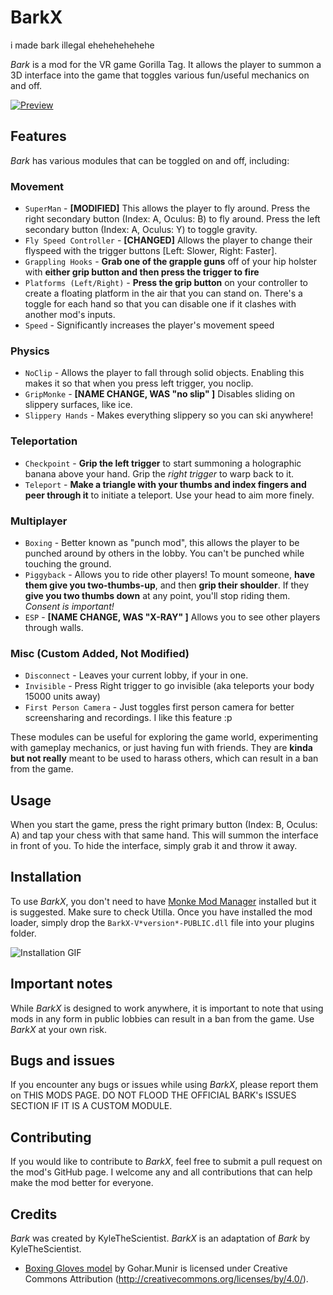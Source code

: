 # BarkX
i made bark illegal ehehehehehehe


*Bark* is a mod for the VR game Gorilla Tag. It allows the player to summon a 3D interface into the game that toggles various fun/useful mechanics on and off.

[![Preview](https://github.com/the5gi/Bark/blob/master/Marketing/0.png)](https://www.youtube.com/watch?v=dQw4w9WgXcQ)

## Features
*Bark* has various modules that can be toggled on and off, including:

### Movement
* `SuperMan` - **[MODIFIED]** This allows the player to fly around. Press the right secondary button (Index: A, Oculus: B) to fly around. Press the left secondary button (Index: A, Oculus: Y) to toggle gravity.
* `Fly Speed Controller` - **[CHANGED]** Allows the player to change their flyspeed with the trigger buttons [Left: Slower, Right: Faster].
* `Grappling Hooks` - **Grab one of the grapple guns** off of your hip holster with **either grip button and then press the trigger to fire**
* `Platforms (Left/Right)` - **Press the grip button** on your controller to create a floating platform in the air that you can stand on. There's a toggle for each hand so that you can disable one if it clashes with another mod's inputs.
* `Speed` - Significantly increases the player's movement speed
### Physics
* `NoClip` - Allows the player to fall through solid objects. Enabling this makes it so that when you press left trigger, you noclip.
* `GripMonke` - **[NAME CHANGE, WAS "no slip" ]** Disables sliding on slippery surfaces, like ice.
* `Slippery Hands` - Makes everything slippery so you can ski anywhere!
### Teleportation
* `Checkpoint` - **Grip the left trigger** to start summoning a holographic banana above your hand. Grip the *right trigger* to warp back to it.
* `Teleport` - **Make a triangle with your thumbs and index fingers and peer through it** to initiate a teleport. Use your head to aim more finely.
### Multiplayer
* `Boxing` - Better known as "punch mod", this allows the player to be punched around by others in the lobby. You can't be punched while touching the ground.
* `Piggyback` - Allows you to ride other players! To mount someone, **have them give you two-thumbs-up**, and then **grip their shoulder**. If they **give you two thumbs down** at any point, you'll stop riding them. *Consent is important!*
* `ESP` - **[NAME CHANGE, WAS "X-RAY" ]** Allows you to see other players through walls.
### Misc (Custom Added, Not Modified)
* `Disconnect` - Leaves your current lobby, if your in one.
* `Invisible` - Press Right trigger to go invisible (aka teleports your body 15000 units away)
* `First Person Camera` - Just toggles first person camera for better screensharing and recordings. I like this feature :p

These modules can be useful for exploring the game world, experimenting with gameplay mechanics, or just having fun with friends. They are **kinda but not really** meant to be used to harass others, which can result in a ban from the game.

## Usage
When you start the game, press the right primary button (Index: B, Oculus: A) and tap your chess with that same hand. This will summon the interface in front of you. To hide the interface, simply grab it and throw it away.

## Installation
To use *BarkX*, you don't need to have [Monke Mod Manager](https://github.com/DeadlyKitten/MonkeModManager/releases) installed but it is suggested. Make sure to check Utilla. Once you have installed the mod loader, simply drop the `BarkX-V*version*-PUBLIC.dll` file into your plugins folder.

![Installation GIF](https://github.com/the5gi/Bark/blob/master/Marketing/HowToInstall.gif)

## Important notes

While *BarkX* is designed to work anywhere, it is important to note that using mods in any form in public lobbies can result in a ban from the game. Use *BarkX* at your own risk.

## Bugs and issues
If you encounter any bugs or issues while using *BarkX*, please report them on THIS MODS PAGE. DO NOT FLOOD THE OFFICIAL BARK's ISSUES SECTION IF IT IS A CUSTOM MODULE. 

## Contributing
If you would like to contribute to *BarkX*, feel free to submit a pull request on the mod's GitHub page. I welcome any and all contributions that can help make the mod better for everyone.

## Credits
*Bark* was created by KyleTheScientist.
*BarkX* is an adaptation of *Bark* by KyleTheScientist.

* [Boxing Gloves model](https://skfb.ly/6XOUS) by Gohar.Munir is licensed under Creative Commons Attribution (http://creativecommons.org/licenses/by/4.0/).
